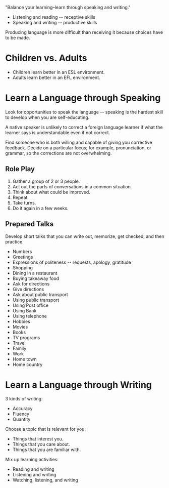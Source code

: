 "Balance your learning–learn through speaking and writing."

* Listening and reading -- receptive skills
* Speaking and writing -- productive skills

Producing language is more difficult than receiving it because choices
have to be made.

# Children vs. Adults

* Children learn better in an ESL environment.
* Adults learn better in an EFL environment.

# Learn a Language through Speaking

Look for opportunities to speak the language -- speaking is the hardest
skill to develop when you are self-educating.

A native speaker is unlikely to correct a foreign language learner if
what the learner says is understandable even if not correct.

Find someone who is both willing and capable of giving you corrective
feedback.  Decide on a particular focus; for example, pronunciation, or
grammar, so the corrections are not overwhelming.

## Role Play

1. Gather a group of 2 or 3 people.
2. Act out the parts of conversations in a common situation.
3. Think about what could be improved.
4. Repeat.
5. Take turns.
6. Do it again in a few weeks.

## Prepared Talks

Develop short talks that you can write out, memorize, get checked, and
then practice.

* Numbers
* Greetings
* Expressions of politeness -- requests, apology, gratitude
* Shopping
* Dining in a restaurant
* Buying takeaway food
* Ask for directions
* Give directions
* Ask about public transport
* Using public transport
* Using Post office
* Using Bank
* Using telephone
* Hobbies
* Movies
* Books
* TV programs
* Travel
* Family
* Work
* Home town
* Home country

# Learn a Language through Writing

3 kinds of writing:
* Accuracy
* Fluency
* Quantity

Choose a topic that is relevant for you:
* Things that interest you.
* Things that you care about.
* Things that you are familiar with.

Mix up learning activities:
* Reading and writing
* Listening and writing
* Watching, listening, and writing
